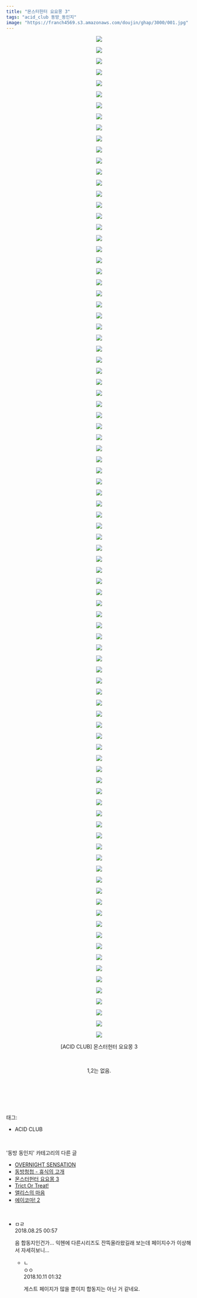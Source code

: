 ```yaml
---
title: "몬스터헌터 요요몽 3"
tags: "acid_club 동방_동인지"
image: "https://franch4569.s3.amazonaws.com/doujin/ghap/3000/001.jpg"
---
```

<div class="article">
<p style="text-align: center; clear: none; float: none;"><img src="{{ site.imgserver2 }}/ghap/3000/001.jpg"/></p>
<p style="text-align: center; clear: none; float: none;"><img src="{{ site.imgserver2 }}/ghap/3000/002.jpg"/></p>
<p style="text-align: center; clear: none; float: none;"><img src="{{ site.imgserver2 }}/ghap/3000/003.jpg"/></p>
<p style="text-align: center; clear: none; float: none;"><img src="{{ site.imgserver2 }}/ghap/3000/004.jpg"/></p>
<p style="text-align: center; clear: none; float: none;"><img src="{{ site.imgserver2 }}/ghap/3000/005.jpg"/></p>
<p style="text-align: center; clear: none; float: none;"><img src="{{ site.imgserver2 }}/ghap/3000/006.jpg"/></p>
<p style="text-align: center; clear: none; float: none;"><img src="{{ site.imgserver2 }}/ghap/3000/007.jpg"/></p>
<p style="text-align: center; clear: none; float: none;"><img src="{{ site.imgserver2 }}/ghap/3000/008.jpg"/></p>
<p style="text-align: center; clear: none; float: none;"><img src="{{ site.imgserver2 }}/ghap/3000/009.jpg"/></p>
<p style="text-align: center; clear: none; float: none;"><img src="{{ site.imgserver2 }}/ghap/3000/010.jpg"/></p>
<p style="text-align: center; clear: none; float: none;"><img src="{{ site.imgserver2 }}/ghap/3000/011.jpg"/></p>
<p style="text-align: center; clear: none; float: none;"><img src="{{ site.imgserver2 }}/ghap/3000/012.jpg"/></p>
<p style="text-align: center; clear: none; float: none;"><img src="{{ site.imgserver2 }}/ghap/3000/013.jpg"/></p>
<p style="text-align: center; clear: none; float: none;"><img src="{{ site.imgserver2 }}/ghap/3000/014.jpg"/></p>
<p style="text-align: center; clear: none; float: none;"><img src="{{ site.imgserver2 }}/ghap/3000/015.jpg"/></p>
<p style="text-align: center; clear: none; float: none;"><img src="{{ site.imgserver2 }}/ghap/3000/016.jpg"/></p>
<p style="text-align: center; clear: none; float: none;"><img src="{{ site.imgserver2 }}/ghap/3000/017.jpg"/></p>
<p style="text-align: center; clear: none; float: none;"><img src="{{ site.imgserver2 }}/ghap/3000/018.jpg"/></p>
<p style="text-align: center; clear: none; float: none;"><img src="{{ site.imgserver2 }}/ghap/3000/019.jpg"/></p>
<p style="text-align: center; clear: none; float: none;"><img src="{{ site.imgserver2 }}/ghap/3000/020.jpg"/></p>
<p style="text-align: center; clear: none; float: none;"><img src="{{ site.imgserver2 }}/ghap/3000/021.jpg"/></p>
<p style="text-align: center; clear: none; float: none;"><img src="{{ site.imgserver2 }}/ghap/3000/022.jpg"/></p>
<p style="text-align: center; clear: none; float: none;"><img src="{{ site.imgserver2 }}/ghap/3000/023.jpg"/></p>
<p style="text-align: center; clear: none; float: none;"><img src="{{ site.imgserver2 }}/ghap/3000/024.jpg"/></p>
<p style="text-align: center; clear: none; float: none;"><img src="{{ site.imgserver2 }}/ghap/3000/025.jpg"/></p>
<p style="text-align: center; clear: none; float: none;"><img src="{{ site.imgserver2 }}/ghap/3000/026.jpg"/></p>
<p style="text-align: center; clear: none; float: none;"><img src="{{ site.imgserver2 }}/ghap/3000/027.jpg"/></p>
<p style="text-align: center; clear: none; float: none;"><img src="{{ site.imgserver2 }}/ghap/3000/028.jpg"/></p>
<p style="text-align: center; clear: none; float: none;"><img src="{{ site.imgserver2 }}/ghap/3000/029.jpg"/></p>
<p style="text-align: center; clear: none; float: none;"><img src="{{ site.imgserver2 }}/ghap/3000/030.jpg"/></p>
<p style="text-align: center; clear: none; float: none;"><img src="{{ site.imgserver2 }}/ghap/3000/031.jpg"/></p>
<p style="text-align: center; clear: none; float: none;"><img src="{{ site.imgserver2 }}/ghap/3000/032.jpg"/></p>
<p style="text-align: center; clear: none; float: none;"><img src="{{ site.imgserver2 }}/ghap/3000/033.jpg"/></p>
<p style="text-align: center; clear: none; float: none;"><img src="{{ site.imgserver2 }}/ghap/3000/034.jpg"/></p>
<p style="text-align: center; clear: none; float: none;"><img src="{{ site.imgserver2 }}/ghap/3000/035.jpg"/></p>
<p style="text-align: center; clear: none; float: none;"><img src="{{ site.imgserver2 }}/ghap/3000/036.jpg"/></p>
<p style="text-align: center; clear: none; float: none;"><img src="{{ site.imgserver2 }}/ghap/3000/037.jpg"/></p>
<p style="text-align: center; clear: none; float: none;"><img src="{{ site.imgserver2 }}/ghap/3000/038.jpg"/></p>
<p style="text-align: center; clear: none; float: none;"><img src="{{ site.imgserver2 }}/ghap/3000/039.jpg"/></p>
<p style="text-align: center; clear: none; float: none;"><img src="{{ site.imgserver2 }}/ghap/3000/040.jpg"/></p>
<p style="text-align: center; clear: none; float: none;"><img src="{{ site.imgserver2 }}/ghap/3000/041.jpg"/></p>
<p style="text-align: center; clear: none; float: none;"><img src="{{ site.imgserver2 }}/ghap/3000/042.jpg"/></p>
<p style="text-align: center; clear: none; float: none;"><img src="{{ site.imgserver2 }}/ghap/3000/043.jpg"/></p>
<p style="text-align: center; clear: none; float: none;"><img src="{{ site.imgserver2 }}/ghap/3000/044.jpg"/></p>
<p style="text-align: center; clear: none; float: none;"><img src="{{ site.imgserver2 }}/ghap/3000/045.jpg"/></p>
<p style="text-align: center; clear: none; float: none;"><img src="{{ site.imgserver2 }}/ghap/3000/046.jpg"/></p>
<p style="text-align: center; clear: none; float: none;"><img src="{{ site.imgserver2 }}/ghap/3000/047.jpg"/></p>
<p style="text-align: center; clear: none; float: none;"><img src="{{ site.imgserver2 }}/ghap/3000/048.jpg"/></p>
<p style="text-align: center; clear: none; float: none;"><img src="{{ site.imgserver2 }}/ghap/3000/049.jpg"/></p>
<p style="text-align: center; clear: none; float: none;"><img src="{{ site.imgserver2 }}/ghap/3000/050.jpg"/></p>
<p style="text-align: center; clear: none; float: none;"><img src="{{ site.imgserver2 }}/ghap/3000/051.jpg"/></p>
<p style="text-align: center; clear: none; float: none;"><img src="{{ site.imgserver2 }}/ghap/3000/052.jpg"/></p>
<p style="text-align: center; clear: none; float: none;"><img src="{{ site.imgserver2 }}/ghap/3000/053.jpg"/></p>
<p style="text-align: center; clear: none; float: none;"><img src="{{ site.imgserver2 }}/ghap/3000/054.jpg"/></p>
<p style="text-align: center; clear: none; float: none;"><img src="{{ site.imgserver2 }}/ghap/3000/055.jpg"/></p>
<p style="text-align: center; clear: none; float: none;"><img src="{{ site.imgserver2 }}/ghap/3000/056.jpg"/></p>
<p style="text-align: center; clear: none; float: none;"><img src="{{ site.imgserver2 }}/ghap/3000/057.jpg"/></p>
<p style="text-align: center; clear: none; float: none;"><img src="{{ site.imgserver2 }}/ghap/3000/058.jpg"/></p>
<p style="text-align: center; clear: none; float: none;"><img src="{{ site.imgserver2 }}/ghap/3000/059.jpg"/></p>
<p style="text-align: center; clear: none; float: none;"><img src="{{ site.imgserver2 }}/ghap/3000/060.jpg"/></p>
<p style="text-align: center; clear: none; float: none;"><img src="{{ site.imgserver2 }}/ghap/3000/061.jpg"/></p>
<p style="text-align: center; clear: none; float: none;"><img src="{{ site.imgserver2 }}/ghap/3000/062.jpg"/></p>
<p style="text-align: center; clear: none; float: none;"><img src="{{ site.imgserver2 }}/ghap/3000/063.jpg"/></p>
<p style="text-align: center; clear: none; float: none;"><img src="{{ site.imgserver2 }}/ghap/3000/064.jpg"/></p>
<p style="text-align: center; clear: none; float: none;"><img src="{{ site.imgserver2 }}/ghap/3000/065.jpg"/></p>
<p style="text-align: center; clear: none; float: none;"><img src="{{ site.imgserver2 }}/ghap/3000/066.jpg"/></p>
<p style="text-align: center; clear: none; float: none;"><img src="{{ site.imgserver2 }}/ghap/3000/067.jpg"/></p>
<p style="text-align: center; clear: none; float: none;"><img src="{{ site.imgserver2 }}/ghap/3000/068.jpg"/></p>
<p style="text-align: center; clear: none; float: none;"><img src="{{ site.imgserver2 }}/ghap/3000/069.jpg"/></p>
<p style="text-align: center; clear: none; float: none;"><img src="{{ site.imgserver2 }}/ghap/3000/070.jpg"/></p>
<p style="text-align: center; clear: none; float: none;"><img src="{{ site.imgserver2 }}/ghap/3000/071.jpg"/></p>
<p style="text-align: center; clear: none; float: none;"><img src="{{ site.imgserver2 }}/ghap/3000/072.jpg"/></p>
<p style="text-align: center; clear: none; float: none;"><img src="{{ site.imgserver2 }}/ghap/3000/073.jpg"/></p>
<p style="text-align: center; clear: none; float: none;"><img src="{{ site.imgserver2 }}/ghap/3000/074.jpg"/></p>
<p style="text-align: center; clear: none; float: none;"><img src="{{ site.imgserver2 }}/ghap/3000/075.jpg"/></p>
<p style="text-align: center; clear: none; float: none;"><img src="{{ site.imgserver2 }}/ghap/3000/076.jpg"/></p>
<p style="text-align: center; clear: none; float: none;"><img src="{{ site.imgserver2 }}/ghap/3000/077.jpg"/></p>
<p style="text-align: center; clear: none; float: none;"><img src="{{ site.imgserver2 }}/ghap/3000/078.jpg"/></p>
<p style="text-align: center; clear: none; float: none;"><img src="{{ site.imgserver2 }}/ghap/3000/079.jpg"/></p>
<p style="text-align: center; clear: none; float: none;"><img src="{{ site.imgserver2 }}/ghap/3000/080.jpg"/></p>
<p style="text-align: center; clear: none; float: none;"><img src="{{ site.imgserver2 }}/ghap/3000/081.jpg"/></p>
<p style="text-align: center; clear: none; float: none;"><img src="{{ site.imgserver2 }}/ghap/3000/082.jpg"/></p>
<p style="text-align: center; clear: none; float: none;"><img src="{{ site.imgserver2 }}/ghap/3000/083.jpg"/></p>
<p style="text-align: center; clear: none; float: none;"><img src="{{ site.imgserver2 }}/ghap/3000/084.jpg"/></p>
<p style="text-align: center; clear: none; float: none;"><img src="{{ site.imgserver2 }}/ghap/3000/085.jpg"/></p>
<p style="text-align: center; clear: none; float: none;"><img src="{{ site.imgserver2 }}/ghap/3000/086.jpg"/></p>
<p style="text-align: center; clear: none; float: none;"><img src="{{ site.imgserver2 }}/ghap/3000/087.jpg"/></p>
<p style="text-align: center; clear: none; float: none;"><img src="{{ site.imgserver2 }}/ghap/3000/088.jpg"/></p>
<p style="text-align: center; clear: none; float: none;"><img src="{{ site.imgserver2 }}/ghap/3000/089.jpg"/></p>
<p style="text-align: center; clear: none; float: none;"><img src="{{ site.imgserver2 }}/ghap/3000/090.jpg"/></p>
<p style="text-align: center; clear: none; float: none;"><img src="{{ site.imgserver2 }}/ghap/3000/091.jpg"/></p>
<p style="text-align: center; clear: none; float: none;">[ACID CLUB] 몬스터헌터 요요몽 3</p>
<p style="text-align: center; clear: none; float: none;"><br/></p>
<p style="text-align: center; clear: none; float: none;">1,2는 없음.</p>
<p style="text-align: center; clear: none; float: none;"><br/></p>
<p><br/></p>
</div><br/>
<div class="tagTrail">
<p>태그: </p>
<ul>
<li>ACID CLUB</li>
</ul>
</div><br/>
<div class="another">
<p>'동방 동인지' 카테고리의 다른 글</p>
<ul>
<li><a href="/ghap_3004">OVERNIGHT SENSATION</a></li>
<li><a href="/ghap_3003">동방청첩 - 휴식의 고개</a></li>
<li><a href="/ghap_3000">몬스터헌터 요요몽 3</a></li>
<li><a href="/ghap_2999">Trict Or Treat!</a></li>
<li><a href="/ghap_2998">앨리스의 마음</a></li>
<li><a href="/ghap_2997">에이코마! 2</a></li>
</ul>
</div><br/>
<div class="cb_module cb_fluid">
<div class="cb_wrt cb_profile">
<div class="comment">
<ul>
<li class="cb_thumb_off" id="comment15316823">
<div class="cb_comment_area">
<div class="cb_info_area">
<div class="cb_section">
<span class="cb_nick_name">ㅁㄹ</span>
</div>
<div class="cb_section">
<span class="cb_date">2018.08.25 00:57 </span>
</div>
</div>
<div class="cb_dsc_comment">
<p class="cb_dsc">
											음 합동지인건가... 익헨에  다른시리즈도 잔뜩올라왔길래 보는데 페이지수가 이상해서 자세히보니...
										</p>
</div>
<ul>
<li class="cb_thumb_off" id="comment15351526">
<span class="cb_bu_subnode">ㄴ</span>
<div class="cb_comment_area">
<div class="cb_info_area">
<div class="cb_section">
<span class="cb_nick_name">ㅇㅇ</span>
</div>
<div class="cb_section">
<span class="cb_date">2018.10.11 01:32 </span>
</div>
</div>
<div class="cb_dsc_comment">
<p class="cb_dsc">
																게스트 페이지가 많을 뿐이지 합동지는 아닌 거 같네요.
															</p>
</div>
</div>
</li>
</ul>
</div></li>
</ul>
</div>
</div><!-- commentList close -->
</div><br/>
